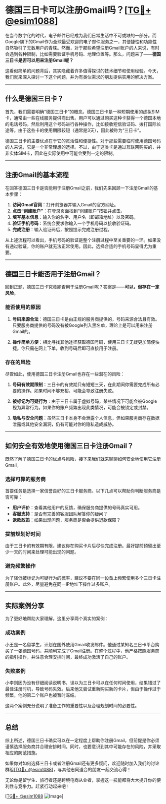 # 德国三日卡可以注册Gmail吗？[[TG💪+ @esim1088](https://t.me/s/esim1088)]

在当今数字化的时代，电子邮件已经成为我们日常生活中不可或缺的一部分。而Google旗下的Gmail作为全球最受欢迎的电子邮件服务之一，其便捷性和功能性自然吸引了无数用户的青睐。然而，对于那些希望注册Gmail账户的人来说，有时会遇到各种限制，比如需要验证手机号码、地理位置等。那么，问题来了——**德国三日卡是否可以用来注册Gmail呢？**

这看似简单的问题背后，其实隐藏着许多值得探讨的技术细节和使用经验。今天，我们就来深入探讨一下这个问题，并为有类似需求的朋友提供实用的解决方案。

---

## 什么是德国三日卡？

首先，我们需要明确“德国三日卡”的概念。德国三日卡是一种短期使用的虚拟SIM卡，通常由一些在线服务提供商出售。用户可以通过购买这种卡获得一个德国本地的电话号码，然后利用这个号码进行各种操作，比如接收短信验证码、拨打国际长途等。由于这些卡的使用期限较短（通常是3天），因此被称为“三日卡”。

德国三日卡的主要优点在于它的灵活性和便捷性。对于那些需要临时使用德国号码的人来说，它是一个非常理想的选择。不过，由于这类卡是通过互联网购买的，并非实体SIM卡，因此在实际使用中可能会受到一定的限制。

---

## 注册Gmail的基本流程

在回答德国三日卡是否能用于注册Gmail之前，我们先来回顾一下注册Gmail的基本步骤：

1. **访问Gmail官网**：打开浏览器并输入Gmail的官方网址。
2. **点击“创建账户”**：在登录页面找到“创建账户”按钮并点击。
3. **填写基本信息**：输入你的名字、用户名（即邮箱地址）以及密码。
4. **验证手机号码**：系统会要求你输入一个手机号码以接收验证码。
5. **完成注册**：输入验证码后，按照提示完成注册过程。

从上述流程可以看出，手机号码的验证是整个注册过程中至关重要的一环。如果没有通过验证，你的账户就无法正常使用。因此，选择合适的手机号码显得尤为重要。

---

## 德国三日卡能否用于注册Gmail？

回到正题，德国三日卡究竟能否用于注册Gmail呢？答案是——**可以，但存在一定风险**。

### 能否使用的原因

1. **号码来源合法**：德国三日卡是由正规的服务商提供的，号码来源合法且有效。只要服务商提供的号码没有被Google列入黑名单，理论上是可以用来注册Gmail的。
   
2. **操作简单方便**：相比寻找其他途径获取德国号码，使用三日卡无疑更加简便快捷。你只需在网上下单，收到号码后即可直接用于注册。

### 存在的风险

尽管如此，使用德国三日卡注册Gmail也存在一些潜在的风险：

1. **号码有效期限制**：三日卡的有效期只有短短三天，在此期间你需要完成所有必要的操作。如果时间不够充裕，可能会导致注册失败。

2. **被标记为可疑行为**：由于三日卡属于虚拟号码，某些情况下可能会被Google视为异常行为。如果你的账户频繁出现此类情况，可能会被锁定或封禁。

3. **隐私与安全问题**：虽然三日卡本身不会泄露个人信息，但如果服务商存在数据泄露或其他安全漏洞，仍有可能对你的隐私造成威胁。

---

## 如何安全有效地使用德国三日卡注册Gmail？

既然了解了德国三日卡的优点与风险，接下来我们就来聊聊如何安全地使用它注册Gmail。

### 选择可靠的服务商

首要任务是选择一家信誉良好的三日卡服务商。以下几点可以帮助你判断服务商是否可靠：

- **用户评价**：查看其他用户的反馈，确保服务商提供的号码真实可用。
- **客服支持**：是否有完善的客服团队解答你的疑问？
- **退款政策**：如果出现问题，服务商是否会提供退款保障？

### 提前规划好时间

由于三日卡的有效期有限，建议你在购买卡片后尽快完成注册。最好提前预留出至少一天的时间来处理可能出现的问题。

### 避免频繁操作

为了降低被标记为可疑行为的概率，建议不要在同一设备上频繁使用多个三日卡注册账户。此外，尽量避免在同一IP地址下操作过多账户。

---

## 实际案例分享

为了更好地帮助大家理解，这里分享两个真实的案例：

### 成功案例

小王是一名留学生，计划在国外使用Gmail收发邮件。他通过某知名三日卡平台购买了一张德国号码，并顺利完成了Gmail注册。在整个过程中，他严格按照服务商的指引操作，并注意合理安排时间，最终成功激活了自己的账户。

### 失败案例

小李则因为没有仔细阅读说明书，误以为三日卡可以在任何时间使用，结果错过了最佳注册时机，导致号码失效。后来他又尝试重新购买新的卡片，但由于操作过于频繁，他的第二个账户也被暂时冻结。

这两个案例充分说明了准备工作的重要性以及合理规划时间的必要性。

---

## 总结

综上所述，德国三日卡确实可以在一定程度上帮助你注册Gmail，但前提是你必须谨慎选择服务商并合理安排时间。同时，也要意识到其中可能存在的风险，并采取相应的防范措施。

如果你对如何选择三日卡或者注册Gmail还有更多疑问，欢迎随时加入我们的讨论群组[[TG💪+ @esim1088](https://t.me/s/esim1088)]，与其他志同道合的朋友一起交流心得！

无论你是留学生、旅行者还是跨境电商从业者，掌握这一技能都将大大提升你的便利性与竞争力。赶紧行动起来吧！

[[TG💪+ @esim1088](https://t.me/s/esim1088) ![Image](https://i.postimg.cc/4NQfJmqS/Snipaste-2025-05-13-00-14-12.png)]